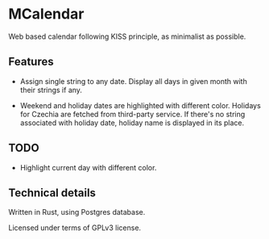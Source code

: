 # MCalendar

Web based calendar following KISS principle, as minimalist as possible.

## Features

 - Assign single string to any date. Display all days in given month with their strings if any.

 - Weekend and holiday dates are highlighted with different color. Holidays for Czechia are fetched from third-party service. If there's no string associated with holiday date, holiday name is displayed in its place.

## TODO

 - Highlight current day with different color.

## Technical details

Written in Rust, using Postgres database.

Licensed under terms of GPLv3 license.